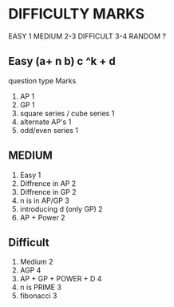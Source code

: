   
DIFFICULTY			MARKS
==========================
EASY				1
MEDIUM				2-3
DIFFICULT			3-4
RANDOM				?

Easy				(a+ n b)   c ^k + d
-----------------------------------------
question type					Marks
1) AP							1
2) GP							1
3) square series / cube series	1
4) alternate AP's				1
5) odd/even series				1 

MEDIUM
---------------------------------------
1) Easy							1
2) Diffrence in AP				2
3) Diffrence in GP				2
4) n is in AP/GP				3
5) introducing d (only GP)		2
6) AP + Power					2

Difficult
---------------------------------------
1) Medium						2
2) AGP							4
5) AP + GP + POWER + D			4
4) n is PRIME					3
5) fibonacci					3
